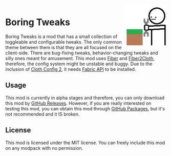 <img src="./src/main/resources/assets/boringtweaks/icon.png" align="right" width="128px"/>

# Boring Tweaks

Boring Tweaks is a mod that has a small collection of toggleable and configurable tweaks. The only common theme between them is that they are all focused on the client-side. There are bug-fixing tweaks, behavior-changing tweaks and silly ones meant for amusement. This mod uses [Fiber](https://github.com/DaemonicLabs/fiber) and [Fiber2Cloth](https://github.com/shedaniel/FiberToCloth), therefore, the config system might be unstable and buggy. Due to the inclusion of [Cloth Config 2](https://github.com/shedaniel/ClothConfig), it needs [Fabric API](https://www.curseforge.com/minecraft/mc-mods/fabric-api) to be installed.

## Usage

This mod is currently in alpha stages and therefore, you can only download this mod by [GitHub Releases](https://github.com/joaoh1/BoringTweaks/releases). However, if you are really interested on testing this mod, you can obtain this mod through [GitHub Packages](https://github.com/joaoh1/BoringTweaks/packages), but it's not recommended and it IS broken.

## License

This mod is licensed under the MIT license. You can freely include this mod on any modpack with no permission.